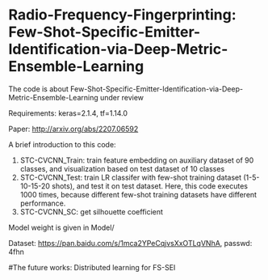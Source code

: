 # Radio-Frequency-Fingerprinting: Few-Shot-Specific-Emitter-Identification-via-Deep-Metric-Ensemble-Learning
The code is about Few-Shot-Specific-Emitter-Identification-via-Deep-Metric-Ensemble-Learning under review

Requirements: keras=2.1.4, tf=1.14.0

Paper: http://arxiv.org/abs/2207.06592

A brief introduction to this code:
1. STC-CVCNN_Train: train feature embedding on auxiliary dataset of 90 classes, and visualization based on test dataset of 10 classes
2. STC-CVCNN_Test: train LR classifer with few-shot training dataset (1-5-10-15-20 shots), and test it on test dataset. Here, this code executes 1000 times, because different few-shot training datasets have different performance.
3. STC-CVCNN_SC: get silhouette coefficient

Model weight is given in Model/
 
Dataset: https://pan.baidu.com/s/1mca2YPeCqjvsXxOTLqVNhA, passwd: 4fhn


#The future works: Distributed learning for FS-SEI
